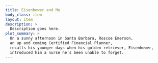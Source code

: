 ```yaml
---
title: Eisenhower and Me
body_class: item
layout: item
description: >
  Description goes here.
plot_summary: >
  On a sunny afternoon in Santa Barbara, Roscoe Emerson,
  an up and coming Certified Financial Planner,
  recalls his younger days when his golden retriever, Eisenhower,
  introduced him a nurse he’s been unable to forget.
---
```

